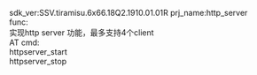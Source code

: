sdk_ver:SSV.tiramisu.6x66.18Q2.1910.01.01R
prj_name:http_server  
func:  
实现http server 功能，最多支持4个client  
AT cmd:  
httpserver_start  
httpserver_stop  
	

